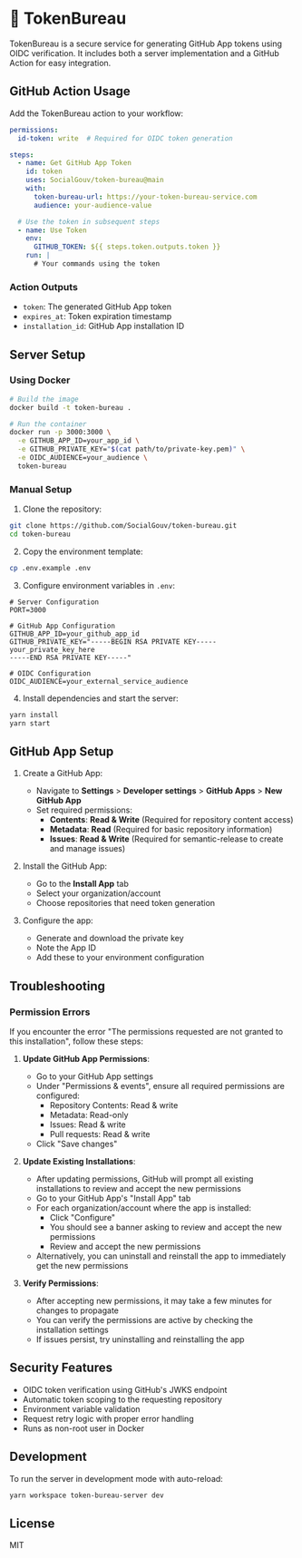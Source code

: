 # 🦉 TokenBureau

TokenBureau is a secure service for generating GitHub App tokens using OIDC verification. It includes both a server implementation and a GitHub Action for easy integration.

## GitHub Action Usage

Add the TokenBureau action to your workflow:

```yaml
permissions:
  id-token: write  # Required for OIDC token generation

steps:
  - name: Get GitHub App Token
    id: token
    uses: SocialGouv/token-bureau@main
    with:
      token-bureau-url: https://your-token-bureau-service.com
      audience: your-audience-value

  # Use the token in subsequent steps
  - name: Use Token
    env:
      GITHUB_TOKEN: ${{ steps.token.outputs.token }}
    run: |
      # Your commands using the token
```

### Action Outputs

- `token`: The generated GitHub App token
- `expires_at`: Token expiration timestamp
- `installation_id`: GitHub App installation ID

## Server Setup

### Using Docker

```bash
# Build the image
docker build -t token-bureau .

# Run the container
docker run -p 3000:3000 \
  -e GITHUB_APP_ID=your_app_id \
  -e GITHUB_PRIVATE_KEY="$(cat path/to/private-key.pem)" \
  -e OIDC_AUDIENCE=your_audience \
  token-bureau
```

### Manual Setup

1. Clone the repository:
```bash
git clone https://github.com/SocialGouv/token-bureau.git
cd token-bureau
```

2. Copy the environment template:
```bash
cp .env.example .env
```

3. Configure environment variables in `.env`:
```env
# Server Configuration
PORT=3000

# GitHub App Configuration
GITHUB_APP_ID=your_github_app_id
GITHUB_PRIVATE_KEY="-----BEGIN RSA PRIVATE KEY-----
your_private_key_here
-----END RSA PRIVATE KEY-----"

# OIDC Configuration
OIDC_AUDIENCE=your_external_service_audience
```

4. Install dependencies and start the server:
```bash
yarn install
yarn start
```

## GitHub App Setup

1. Create a GitHub App:
   - Navigate to **Settings** > **Developer settings** > **GitHub Apps** > **New GitHub App**
   - Set required permissions:
     - **Contents**: **Read & Write** (Required for repository content access)
     - **Metadata**: **Read** (Required for basic repository information)
     - **Issues**: **Read & Write** (Required for semantic-release to create and manage issues)

2. Install the GitHub App:
   - Go to the **Install App** tab
   - Select your organization/account
   - Choose repositories that need token generation

3. Configure the app:
   - Generate and download the private key
   - Note the App ID
   - Add these to your environment configuration

## Troubleshooting

### Permission Errors

If you encounter the error "The permissions requested are not granted to this installation", follow these steps:

1. **Update GitHub App Permissions**:
   - Go to your GitHub App settings
   - Under "Permissions & events", ensure all required permissions are configured:
     - Repository Contents: Read & write
     - Metadata: Read-only
     - Issues: Read & write
     - Pull requests: Read & write
   - Click "Save changes"

2. **Update Existing Installations**:
   - After updating permissions, GitHub will prompt all existing installations to review and accept the new permissions
   - Go to your GitHub App's "Install App" tab
   - For each organization/account where the app is installed:
     - Click "Configure"
     - You should see a banner asking to review and accept the new permissions
     - Review and accept the new permissions
   - Alternatively, you can uninstall and reinstall the app to immediately get the new permissions

3. **Verify Permissions**:
   - After accepting new permissions, it may take a few minutes for changes to propagate
   - You can verify the permissions are active by checking the installation settings
   - If issues persist, try uninstalling and reinstalling the app

## Security Features

- OIDC token verification using GitHub's JWKS endpoint
- Automatic token scoping to the requesting repository
- Environment variable validation
- Request retry logic with proper error handling
- Runs as non-root user in Docker

## Development

To run the server in development mode with auto-reload:

```bash
yarn workspace token-bureau-server dev
```

## License

MIT
